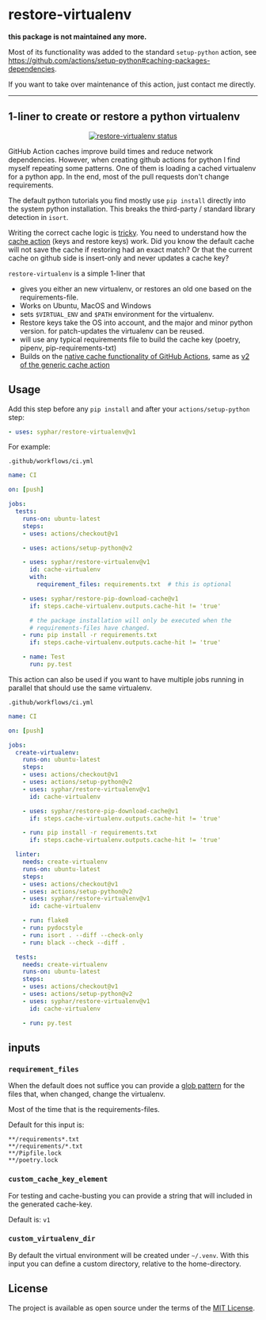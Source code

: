 # restore-virtualenv

**this package is not maintained any more.**

Most of its functionality was added to the standard `setup-python` action, see
https://github.com/actions/setup-python#caching-packages-dependencies.

If you want to take over maintenance of this action, just contact me directly.



------------------


## 1-liner to create or restore a python virtualenv
<p align="center">
  <a href="https://github.com/syphar/restore-virtualenv"><img alt="restore-virtualenv status" src="https://github.com/syphar/restore-virtualenv/workflows/CI/badge.svg"></a>
</p>

GitHub Action caches improve build times and reduce network dependencies. However, when creating github actions for
python I find myself repeating some patterns. One of them is loading a cached virtualenv for a python app. In the end, most of the pull requests don't change requirements.

The default python tutorials you find mostly use `pip install` directly into the system python installation. This breaks the third-party / standard library detection in `isort`.

Writing the correct cache logic is [tricky](https://github.com/actions/cache/blob/0781355a23dac32fd3bac414512f4b903437991a/examples.md#python---pip). You need to understand how the [cache action](https://github.com/actions/cache) (keys and restore keys) work. Did you know the default cache will not save the cache if restoring had an exact match? Or that the current cache on github side is insert-only and never updates a cache key?

`restore-virtualenv` is a simple 1-liner that
- gives you either an new virtualenv, or restores an old one based on the requirements-file.
- Works on Ubuntu, MacOS and Windows
- sets `$VIRTUAL_ENV` and `$PATH` environment for the virtualenv.
- Restore keys take the OS into account, and the major and minor python version. for patch-updates the virtualenv can be reused.
- will use any typical requirements file to build the cache key (poetry, pipenv, pip-requirements-txt)
- Builds on the [native cache functionality of GitHub Actions](https://github.com/actions/toolkit/tree/master/packages/cache), same as [v2 of the generic cache action](https://github.com/actions/cache/issues/55#issuecomment-629433225)

## Usage

Add this step before any `pip install` and after your `actions/setup-python` step:
```yml
- uses: syphar/restore-virtualenv@v1
```

For example:

`.github/workflows/ci.yml`
```yaml
name: CI

on: [push]

jobs:
  tests:
    runs-on: ubuntu-latest
    steps:
    - uses: actions/checkout@v1

    - uses: actions/setup-python@v2

    - uses: syphar/restore-virtualenv@v1
      id: cache-virtualenv
      with:
        requirement_files: requirements.txt  # this is optional

    - uses: syphar/restore-pip-download-cache@v1
      if: steps.cache-virtualenv.outputs.cache-hit != 'true'

      # the package installation will only be executed when the
      # requirements-files have changed.
    - run: pip install -r requirements.txt
      if: steps.cache-virtualenv.outputs.cache-hit != 'true'

    - name: Test
      run: py.test
```

This action can also be used if you want to have multiple jobs running in parallel that should use the same virtualenv.

`.github/workflows/ci.yml`
```yaml
name: CI

on: [push]

jobs:
  create-virtualenv:
    runs-on: ubuntu-latest
    steps:
    - uses: actions/checkout@v1
    - uses: actions/setup-python@v2
    - uses: syphar/restore-virtualenv@v1
      id: cache-virtualenv

    - uses: syphar/restore-pip-download-cache@v1
      if: steps.cache-virtualenv.outputs.cache-hit != 'true'

    - run: pip install -r requirements.txt
      if: steps.cache-virtualenv.outputs.cache-hit != 'true'

  linter:
    needs: create-virtualenv
    runs-on: ubuntu-latest
    steps:
    - uses: actions/checkout@v1
    - uses: actions/setup-python@v2
    - uses: syphar/restore-virtualenv@v1
      id: cache-virtualenv

    - run: flake8
    - run: pydocstyle
    - run: isort . --diff --check-only
    - run: black --check --diff .

  tests:
    needs: create-virtualenv
    runs-on: ubuntu-latest
    steps:
    - uses: actions/checkout@v1
    - uses: actions/setup-python@v2
    - uses: syphar/restore-virtualenv@v1
      id: cache-virtualenv

    - run: py.test
```

## inputs

### `requirement_files`

When the default does not suffice you can provide a [glob pattern](https://github.com/actions/toolkit/tree/1cc56db0ff126f4d65aeb83798852e02a2c180c3/packages/glob) for the files that, when changed, change the virtualenv.

Most of the time that is the requirements-files.

Default for this input is:
```
**/requirements*.txt
**/requirements/*.txt
**/Pipfile.lock
**/poetry.lock
```

### `custom_cache_key_element`
For testing and cache-busting you can provide a string that will included in the generated cache-key.

Default is: `v1`

### `custom_virtualenv_dir`
By default the virtual environment will be created under `~/.venv`. With this input you can define a custom directory, relative to the home-directory.

## License

The project is available as open source under the terms of the [MIT License](http://opensource.org/licenses/MIT).
